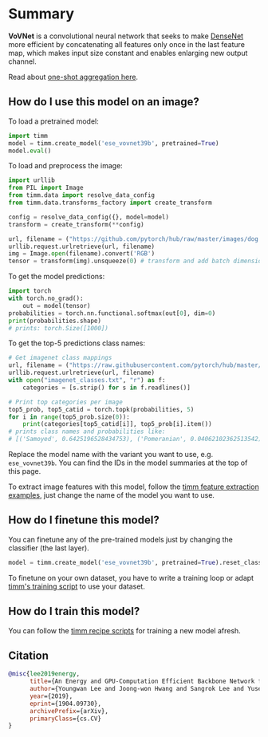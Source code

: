 # Summary

**VoVNet** is a convolutional neural network that seeks to make [DenseNet](https://paperswithcode.com/method/densenet) more efficient by concatenating all features only once in the last feature map, which makes input size constant and enables enlarging new output channel. 

Read about [one-shot aggregation here](https://paperswithcode.com/method/one-shot-aggregation).

## How do I use this model on an image?
To load a pretrained model:

```python
import timm
model = timm.create_model('ese_vovnet39b', pretrained=True)
model.eval()
```

To load and preprocess the image:
```python 
import urllib
from PIL import Image
from timm.data import resolve_data_config
from timm.data.transforms_factory import create_transform

config = resolve_data_config({}, model=model)
transform = create_transform(**config)

url, filename = ("https://github.com/pytorch/hub/raw/master/images/dog.jpg", "dog.jpg")
urllib.request.urlretrieve(url, filename)
img = Image.open(filename).convert('RGB')
tensor = transform(img).unsqueeze(0) # transform and add batch dimension
```

To get the model predictions:
```python
import torch
with torch.no_grad():
    out = model(tensor)
probabilities = torch.nn.functional.softmax(out[0], dim=0)
print(probabilities.shape)
# prints: torch.Size([1000])
```

To get the top-5 predictions class names:
```python
# Get imagenet class mappings
url, filename = ("https://raw.githubusercontent.com/pytorch/hub/master/imagenet_classes.txt", "imagenet_classes.txt")
urllib.request.urlretrieve(url, filename) 
with open("imagenet_classes.txt", "r") as f:
    categories = [s.strip() for s in f.readlines()]

# Print top categories per image
top5_prob, top5_catid = torch.topk(probabilities, 5)
for i in range(top5_prob.size(0)):
    print(categories[top5_catid[i]], top5_prob[i].item())
# prints class names and probabilities like:
# [('Samoyed', 0.6425196528434753), ('Pomeranian', 0.04062102362513542), ('keeshond', 0.03186424449086189), ('white wolf', 0.01739676296710968), ('Eskimo dog', 0.011717947199940681)]
```

Replace the model name with the variant you want to use, e.g. `ese_vovnet39b`. You can find the IDs in the model summaries at the top of this page.

To extract image features with this model, follow the [timm feature extraction examples](https://rwightman.github.io/pytorch-image-models/feature_extraction/), just change the name of the model you want to use.

## How do I finetune this model?
You can finetune any of the pre-trained models just by changing the classifier (the last layer).
```python
model = timm.create_model('ese_vovnet39b', pretrained=True).reset_classifier(NUM_FINETUNE_CLASSES)
```
To finetune on your own dataset, you have to write a training loop or adapt [timm's training
script](https://github.com/rwightman/pytorch-image-models/blob/master/train.py) to use your dataset.

## How do I train this model?

You can follow the [timm recipe scripts](https://rwightman.github.io/pytorch-image-models/scripts/) for training a new model afresh.

## Citation

```BibTeX
@misc{lee2019energy,
      title={An Energy and GPU-Computation Efficient Backbone Network for Real-Time Object Detection}, 
      author={Youngwan Lee and Joong-won Hwang and Sangrok Lee and Yuseok Bae and Jongyoul Park},
      year={2019},
      eprint={1904.09730},
      archivePrefix={arXiv},
      primaryClass={cs.CV}
}
```

<!--
Models:
- Name: ese_vovnet39b
  Metadata:
    FLOPs: 9089259008
    Training Data:
    - ImageNet
    Architecture:
    - Batch Normalization
    - Convolution
    - Max Pooling
    - One-Shot Aggregation
    - ReLU
    File Size: 98397138
    Tasks:
    - Image Classification
    ID: ese_vovnet39b
    Layers: 39
    Crop Pct: '0.875'
    Image Size: '224'
    Interpolation: bicubic
  Code: https://github.com/rwightman/pytorch-image-models/blob/d8e69206be253892b2956341fea09fdebfaae4e3/timm/models/vovnet.py#L371
  In Collection: ESE VovNet
- Name: ese_vovnet19b_dw
  Metadata:
    FLOPs: 1711959904
    Training Data:
    - ImageNet
    Architecture:
    - Batch Normalization
    - Convolution
    - Max Pooling
    - One-Shot Aggregation
    - ReLU
    File Size: 26243175
    Tasks:
    - Image Classification
    ID: ese_vovnet19b_dw
    Layers: 19
    Crop Pct: '0.875'
    Image Size: '224'
    Interpolation: bicubic
  Code: https://github.com/rwightman/pytorch-image-models/blob/d8e69206be253892b2956341fea09fdebfaae4e3/timm/models/vovnet.py#L361
  In Collection: ESE VovNet
Collections:
- Name: ESE VovNet
  Paper:
    title: 'CenterMask : Real-Time Anchor-Free Instance Segmentation'
    url: https://papperswithcode.com//paper/centermask-real-time-anchor-free-instance-1
  type: model-index
Type: model-index
-->
